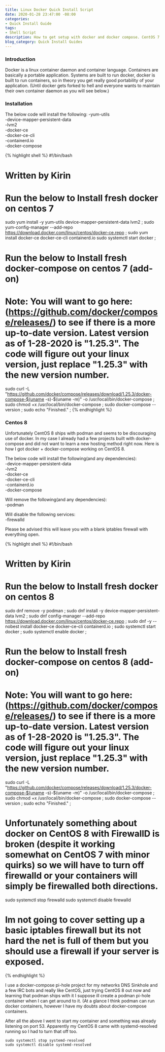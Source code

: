 ```yaml
---
title: Linux Docker Quick Install Script
date: 2020-01-28 23:47:00 -08:00
categories:
- Quick Install Guide
tags:
- Shell Script
description: How to get setup with docker and docker compose. CentOS 7 & CentOS 8
blog_category: Quick Install Guides
---
```


### Introduction

Docker is a linux container daemon and container language. Containers are basically a portable application. Systems are built to run docker, docker is built to run containers, so in theory you get really good portability of your application. (Until docker gets forked to hell and everyone wants to maintain their own container daemon as you will see below.)

### Installation

The below code will install the following:
-yum-utils  
-device-mapper-persistent-data  
-lvm2  
-docker-ce  
-docker-ce-cli  
-containerd.io  
-docker-compose  


{% highlight shell %}
#!/bin/bash

# Written by Kirin

# Run the below to Install fresh docker on centos 7

sudo yum install -y yum-utils device-mapper-persistent-data lvm2 ;
sudo yum-config-manager --add-repo https://download.docker.com/linux/centos/docker-ce.repo ;
sudo yum install docker-ce docker-ce-cli containerd.io
sudo systemctl start docker ;


# Run the below to Install fresh docker-compose on centos 7 (add-on)

# Note: You will want to go here: (https://github.com/docker/compose/releases/) to see if there is a more up-to-date version. Latest version as of 1-28-2020 is "1.25.3". The code will figure out your linux version, just replace "1.25.3" with the new version number.

sudo curl -L "https://github.com/docker/compose/releases/download/1.25.3/docker-compose-$(uname -s)-$(uname -m)" -o /usr/local/bin/docker-compose ;
sudo chmod +x /usr/local/bin/docker-compose ;
sudo docker-compose --version ;
sudo echo "Finished." ;
{% endhighlight %}


### Centos 8

Unfortunately CentOS 8 ships with podman and seems to be discouraging use of docker. In my case I already had a few projects built with docker-compose and did not want to learn a new hosting method right now. Here is how I got docker + docker-compose working on CentOS 8.

The below code will install the following(and any dependencies):  
-device-mapper-persistent-data  
-lvm2  
-docker-ce  
-docker-ce-cli  
-containerd.io  
-docker-compose  

Will remove the following(and any dependencies):  
-podman  

Will disable the following services:  
-firewalld  

Please be advised this will leave you with a blank iptables firewall with everything open.

{% highlight shell %}
#!/bin/bash

# Written by Kirin

# Run the below to Install fresh docker on centos 8
sudo dnf remove -y podman ;
sudo dnf install -y device-mapper-persistent-data lvm2 ;
sudo dnf config-manager --add-repo https://download.docker.com/linux/centos/docker-ce.repo ;
sudo dnf -y --nobest install docker-ce docker-ce-cli containerd.io ;
sudo systemctl start docker ;
sudo systemctl enable docker ;


# Run the below to Install fresh docker-compose on centos 8 (add-on)

# Note: You will want to go here: (https://github.com/docker/compose/releases/) to see if there is a more up-to-date version. Latest version as of 1-28-2020 is "1.25.3". The code will figure out your linux version, just replace "1.25.3" with the new version number.

sudo curl -L "https://github.com/docker/compose/releases/download/1.25.3/docker-compose-$(uname -s)-$(uname -m)" -o /usr/local/bin/docker-compose ;
sudo chmod +x /usr/local/bin/docker-compose ;
sudo docker-compose --version ;
sudo echo "Finished." ;

# Unfortunately something about docker on CentOS 8 with FirewallD is broken (despite it working somewhat on CentOS 7 with minor quirks) so we will have to turn off firewalld or your containers will simply be firewalled both directions.

sudo systemctl stop firewalld
sudo systemctl disable firewalld

# Im not going to cover setting up a basic iptables firewall but its not hard the net is full of them but you should use a firewall if your server is exposed.

{% endhighlight %}

I use a docker-compose pi-hole project for my networks DNS Sinkhole and a few IRC bots and really like CentOS, just trying CentOS 8 out now and learning that podman ships with it I suppose ill create a podman pi-hole container when I can get around to it. (At a glance I think podman can run docker containers, however I have my doubts about docker-compose containers.

After all the above I went to start my container and something was already listening on port 53. Apparently my CentOS 8 came with systemd-resolved running so I had to turn that off too.

```
sudo systemctl stop systemd-resolved
sudo systemctl disable systemd-resolved
```